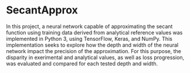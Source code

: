 # SecantApprox

In this project, a neural network capable of approximating the secant function using training data derived from analytical reference values was implemented in Python 3, using TensorFlow, Keras, and NumPy. This implementation seeks to explore how the depth and width of the neural network impact the precision of the approximation. For this purpose, the disparity in exerimental and analytical values, as well as loss progression, was evaluated and compared for each tested depth and width. 
